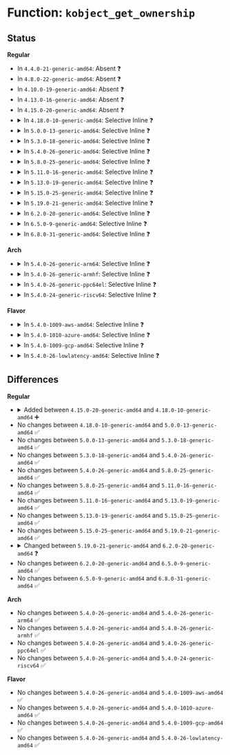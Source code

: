 # Function: <code>kobject_get_ownership</code>

## Status
<b>Regular</b>
<ul>
<li>
In <code>4.4.0-21-generic-amd64</code>: Absent ❓
</li>
<li>
In <code>4.8.0-22-generic-amd64</code>: Absent ❓
</li>
<li>
In <code>4.10.0-19-generic-amd64</code>: Absent ❓
</li>
<li>
In <code>4.13.0-16-generic-amd64</code>: Absent ❓
</li>
<li>
In <code>4.15.0-20-generic-amd64</code>: Absent ❓
</li>
<li>
<details>
<summary>In <code>4.18.0-10-generic-amd64</code>: Selective Inline ❓</summary>

```c
void kobject_get_ownership(struct kobject * kobj, kuid_t * uid, kgid_t * gid)
```

```json
{
  "name": "kobject_get_ownership",
  "collision_type": "Unique Global",
  "inline_type": "Selective",
  "funcs": [
    {
      "addr": 18446744071589135593,
      "name": "kobject_get_ownership",
      "external": true,
      "loc": "lib/kobject.c:48",
      "file": "lib/kobject.c",
      "inline": "not declared, inlined",
      "caller_inline": [
        "lib/kobject.c:kset_get_ownership"
      ],
      "caller_func": [
        "fs/sysfs/file.c:sysfs_add_file_to_group",
        "fs/sysfs/dir.c:sysfs_create_dir_ns",
        "fs/sysfs/group.c:sysfs_merge_group",
        "fs/sysfs/group.c:internal_create_group"
      ]
    }
  ],
  "symbols": [
    {
      "addr": 18446744071589138144,
      "name": "kobject_get_ownership",
      "section": ".text",
      "bind": "STB_GLOBAL",
      "size": 37
    }
  ]
}
```
</details>
</li>
<li>
<details>
<summary>In <code>5.0.0-13-generic-amd64</code>: Selective Inline ❓</summary>

```c
void kobject_get_ownership(struct kobject * kobj, kuid_t * uid, kgid_t * gid)
```

```json
{
  "name": "kobject_get_ownership",
  "collision_type": "Unique Global",
  "inline_type": "Selective",
  "funcs": [
    {
      "addr": 18446744071589370441,
      "name": "kobject_get_ownership",
      "external": true,
      "loc": "lib/kobject.c:48",
      "file": "lib/kobject.c",
      "inline": "not declared, inlined",
      "caller_inline": [
        "lib/kobject.c:kset_get_ownership"
      ],
      "caller_func": [
        "fs/sysfs/file.c:sysfs_create_bin_file",
        "fs/sysfs/file.c:sysfs_add_file_to_group",
        "fs/sysfs/file.c:sysfs_create_file_ns",
        "fs/sysfs/dir.c:sysfs_create_dir_ns",
        "fs/sysfs/group.c:sysfs_merge_group",
        "fs/sysfs/group.c:internal_create_group"
      ]
    }
  ],
  "symbols": [
    {
      "addr": 18446744071589372992,
      "name": "kobject_get_ownership",
      "section": ".text",
      "bind": "STB_GLOBAL",
      "size": 37
    }
  ]
}
```
</details>
</li>
<li>
<details>
<summary>In <code>5.3.0-18-generic-amd64</code>: Selective Inline ❓</summary>

```c
void kobject_get_ownership(struct kobject * kobj, kuid_t * uid, kgid_t * gid)
```

```json
{
  "name": "kobject_get_ownership",
  "collision_type": "Unique Global",
  "inline_type": "Selective",
  "funcs": [
    {
      "addr": 18446744071589827529,
      "name": "kobject_get_ownership",
      "external": true,
      "loc": "lib/kobject.c:48",
      "file": "lib/kobject.c",
      "inline": "not declared, inlined",
      "caller_inline": [
        "lib/kobject.c:kset_get_ownership"
      ],
      "caller_func": [
        "fs/sysfs/file.c:sysfs_create_bin_file",
        "fs/sysfs/file.c:sysfs_add_file_to_group",
        "fs/sysfs/file.c:sysfs_create_file_ns",
        "fs/sysfs/dir.c:sysfs_create_dir_ns",
        "fs/sysfs/group.c:sysfs_merge_group",
        "fs/sysfs/group.c:internal_create_group"
      ]
    }
  ],
  "symbols": [
    {
      "addr": 18446744071589830048,
      "name": "kobject_get_ownership",
      "section": ".text",
      "bind": "STB_GLOBAL",
      "size": 37
    }
  ]
}
```
</details>
</li>
<li>
<details>
<summary>In <code>5.4.0-26-generic-amd64</code>: Selective Inline ❓</summary>

```c
void kobject_get_ownership(struct kobject * kobj, kuid_t * uid, kgid_t * gid)
```

```json
{
  "name": "kobject_get_ownership",
  "collision_type": "Unique Global",
  "inline_type": "Selective",
  "funcs": [
    {
      "addr": 18446744071590053673,
      "name": "kobject_get_ownership",
      "external": true,
      "loc": "lib/kobject.c:48",
      "file": "lib/kobject.c",
      "inline": "not declared, inlined",
      "caller_inline": [
        "lib/kobject.c:kset_get_ownership"
      ],
      "caller_func": [
        "fs/sysfs/file.c:sysfs_create_bin_file",
        "fs/sysfs/file.c:sysfs_add_file_to_group",
        "fs/sysfs/file.c:sysfs_create_file_ns",
        "fs/sysfs/dir.c:sysfs_create_dir_ns",
        "fs/sysfs/group.c:sysfs_merge_group",
        "fs/sysfs/group.c:internal_create_group"
      ]
    }
  ],
  "symbols": [
    {
      "addr": 18446744071590056192,
      "name": "kobject_get_ownership",
      "section": ".text",
      "bind": "STB_GLOBAL",
      "size": 37
    }
  ]
}
```
</details>
</li>
<li>
<details>
<summary>In <code>5.8.0-25-generic-amd64</code>: Selective Inline ❓</summary>

```c
void kobject_get_ownership(struct kobject * kobj, kuid_t * uid, kgid_t * gid)
```

```json
{
  "name": "kobject_get_ownership",
  "collision_type": "Unique Global",
  "inline_type": "Selective",
  "funcs": [
    {
      "addr": 18446744071585049369,
      "name": "kobject_get_ownership",
      "external": true,
      "loc": "lib/kobject.c:48",
      "file": "lib/kobject.c",
      "inline": "not declared, inlined",
      "caller_inline": [
        "lib/kobject.c:kset_get_ownership"
      ],
      "caller_func": [
        "fs/sysfs/file.c:sysfs_create_bin_file",
        "fs/sysfs/file.c:sysfs_add_file_to_group",
        "fs/sysfs/file.c:sysfs_create_file_ns",
        "fs/sysfs/dir.c:sysfs_create_dir_ns",
        "fs/sysfs/group.c:sysfs_merge_group",
        "fs/sysfs/group.c:internal_create_group"
      ]
    }
  ],
  "symbols": [
    {
      "addr": 18446744071585052224,
      "name": "kobject_get_ownership",
      "section": ".text",
      "bind": "STB_GLOBAL",
      "size": 37
    }
  ]
}
```
</details>
</li>
<li>
<details>
<summary>In <code>5.11.0-16-generic-amd64</code>: Selective Inline ❓</summary>

```c
void kobject_get_ownership(struct kobject * kobj, kuid_t * uid, kgid_t * gid)
```

```json
{
  "name": "kobject_get_ownership",
  "collision_type": "Unique Global",
  "inline_type": "Selective",
  "funcs": [
    {
      "addr": 18446744071585199161,
      "name": "kobject_get_ownership",
      "external": true,
      "loc": "lib/kobject.c:48",
      "file": "lib/kobject.c",
      "inline": "not declared, inlined",
      "caller_inline": [
        "lib/kobject.c:kset_get_ownership"
      ],
      "caller_func": [
        "fs/sysfs/file.c:sysfs_create_bin_file",
        "fs/sysfs/file.c:sysfs_add_file_to_group",
        "fs/sysfs/file.c:sysfs_create_file_ns",
        "fs/sysfs/dir.c:sysfs_create_dir_ns",
        "fs/sysfs/group.c:sysfs_merge_group",
        "fs/sysfs/group.c:internal_create_group"
      ]
    }
  ],
  "symbols": [
    {
      "addr": 18446744071585202016,
      "name": "kobject_get_ownership",
      "section": ".text",
      "bind": "STB_GLOBAL",
      "size": 37
    }
  ]
}
```
</details>
</li>
<li>
<details>
<summary>In <code>5.13.0-19-generic-amd64</code>: Selective Inline ❓</summary>

```c
void kobject_get_ownership(struct kobject * kobj, kuid_t * uid, kgid_t * gid)
```

```json
{
  "name": "kobject_get_ownership",
  "collision_type": "Unique Global",
  "inline_type": "Selective",
  "funcs": [
    {
      "addr": 18446744071585082233,
      "name": "kobject_get_ownership",
      "external": true,
      "loc": "lib/kobject.c:48",
      "file": "lib/kobject.c",
      "inline": "not declared, inlined",
      "caller_inline": [
        "lib/kobject.c:kset_get_ownership"
      ],
      "caller_func": [
        "fs/sysfs/file.c:sysfs_create_bin_file",
        "fs/sysfs/file.c:sysfs_add_file_to_group",
        "fs/sysfs/file.c:sysfs_create_file_ns",
        "fs/sysfs/dir.c:sysfs_create_dir_ns",
        "fs/sysfs/group.c:sysfs_merge_group",
        "fs/sysfs/group.c:internal_create_group"
      ]
    }
  ],
  "symbols": [
    {
      "addr": 18446744071585085088,
      "name": "kobject_get_ownership",
      "section": ".text",
      "bind": "STB_GLOBAL",
      "size": 37
    }
  ]
}
```
</details>
</li>
<li>
<details>
<summary>In <code>5.15.0-25-generic-amd64</code>: Selective Inline ❓</summary>

```c
void kobject_get_ownership(struct kobject * kobj, kuid_t * uid, kgid_t * gid)
```

```json
{
  "name": "kobject_get_ownership",
  "collision_type": "Unique Global",
  "inline_type": "Selective",
  "funcs": [
    {
      "addr": 18446744071585529177,
      "name": "kobject_get_ownership",
      "external": true,
      "loc": "lib/kobject.c:48",
      "file": "lib/kobject.c",
      "inline": "not declared, inlined",
      "caller_inline": [
        "lib/kobject.c:kset_get_ownership"
      ],
      "caller_func": [
        "fs/sysfs/file.c:sysfs_create_bin_file",
        "fs/sysfs/file.c:sysfs_add_file_to_group",
        "fs/sysfs/file.c:sysfs_create_file_ns",
        "fs/sysfs/dir.c:sysfs_create_dir_ns",
        "fs/sysfs/group.c:sysfs_merge_group",
        "fs/sysfs/group.c:internal_create_group"
      ]
    }
  ],
  "symbols": [
    {
      "addr": 18446744071585532016,
      "name": "kobject_get_ownership",
      "section": ".text",
      "bind": "STB_GLOBAL",
      "size": 37
    }
  ]
}
```
</details>
</li>
<li>
<details>
<summary>In <code>5.19.0-21-generic-amd64</code>: Selective Inline ❓</summary>

```c
void kobject_get_ownership(struct kobject * kobj, kuid_t * uid, kgid_t * gid)
```

```json
{
  "name": "kobject_get_ownership",
  "collision_type": "Unique Global",
  "inline_type": "Selective",
  "funcs": [
    {
      "addr": 18446744071586683193,
      "name": "kobject_get_ownership",
      "external": true,
      "loc": "lib/kobject.c:48",
      "file": "lib/kobject.c",
      "inline": "not declared, inlined",
      "caller_inline": [
        "lib/kobject.c:kset_get_ownership"
      ],
      "caller_func": [
        "fs/sysfs/file.c:sysfs_create_bin_file",
        "fs/sysfs/file.c:sysfs_add_file_to_group",
        "fs/sysfs/file.c:sysfs_create_file_ns",
        "fs/sysfs/dir.c:sysfs_create_dir_ns",
        "fs/sysfs/group.c:sysfs_merge_group",
        "fs/sysfs/group.c:internal_create_group"
      ]
    }
  ],
  "symbols": [
    {
      "addr": 18446744071586685824,
      "name": "kobject_get_ownership",
      "section": ".text",
      "bind": "STB_GLOBAL",
      "size": 61
    }
  ]
}
```
</details>
</li>
<li>
<details>
<summary>In <code>6.2.0-20-generic-amd64</code>: Selective Inline ❓</summary>

```c
void kobject_get_ownership(const struct kobject * kobj, kuid_t * uid, kgid_t * gid)
```

```json
{
  "name": "kobject_get_ownership",
  "collision_type": "Unique Global",
  "inline_type": "Selective",
  "funcs": [
    {
      "addr": 18446744071595763961,
      "name": "kobject_get_ownership",
      "external": true,
      "loc": "lib/kobject.c:48",
      "file": "lib/kobject.c",
      "inline": "not declared, inlined",
      "caller_inline": [
        "lib/kobject.c:kset_get_ownership"
      ],
      "caller_func": [
        "fs/sysfs/file.c:sysfs_create_bin_file",
        "fs/sysfs/file.c:sysfs_add_file_to_group",
        "fs/sysfs/file.c:sysfs_create_file_ns",
        "fs/sysfs/dir.c:sysfs_create_dir_ns",
        "fs/sysfs/group.c:sysfs_merge_group",
        "fs/sysfs/group.c:internal_create_group"
      ]
    }
  ],
  "symbols": [
    {
      "addr": 18446744071595766912,
      "name": "kobject_get_ownership",
      "section": ".text",
      "bind": "STB_GLOBAL",
      "size": 61
    }
  ]
}
```
</details>
</li>
<li>
<details>
<summary>In <code>6.5.0-9-generic-amd64</code>: Selective Inline ❓</summary>

```c
void kobject_get_ownership(const struct kobject * kobj, kuid_t * uid, kgid_t * gid)
```

```json
{
  "name": "kobject_get_ownership",
  "collision_type": "Unique Global",
  "inline_type": "Selective",
  "funcs": [
    {
      "addr": 18446744071596288361,
      "name": "kobject_get_ownership",
      "external": true,
      "loc": "lib/kobject.c:50",
      "file": "lib/kobject.c",
      "inline": "not declared, inlined",
      "caller_inline": [
        "lib/kobject.c:kset_get_ownership"
      ],
      "caller_func": [
        "fs/sysfs/file.c:sysfs_create_bin_file",
        "fs/sysfs/file.c:sysfs_add_file_to_group",
        "fs/sysfs/file.c:sysfs_create_file_ns",
        "fs/sysfs/dir.c:sysfs_create_dir_ns",
        "fs/sysfs/group.c:sysfs_merge_group",
        "fs/sysfs/group.c:internal_create_group"
      ]
    }
  ],
  "symbols": [
    {
      "addr": 18446744071596291312,
      "name": "kobject_get_ownership",
      "section": ".text",
      "bind": "STB_GLOBAL",
      "size": 61
    }
  ]
}
```
</details>
</li>
<li>
<details>
<summary>In <code>6.8.0-31-generic-amd64</code>: Selective Inline ❓</summary>

```c
void kobject_get_ownership(const struct kobject * kobj, kuid_t * uid, kgid_t * gid)
```

```json
{
  "name": "kobject_get_ownership",
  "collision_type": "Unique Global",
  "inline_type": "Selective",
  "funcs": [
    {
      "addr": 18446744071597173225,
      "name": "kobject_get_ownership",
      "external": true,
      "loc": "lib/kobject.c:50",
      "file": "lib/kobject.c",
      "inline": "not declared, inlined",
      "caller_inline": [
        "lib/kobject.c:kset_get_ownership"
      ],
      "caller_func": [
        "fs/sysfs/file.c:sysfs_create_bin_file",
        "fs/sysfs/file.c:sysfs_add_file_to_group",
        "fs/sysfs/file.c:sysfs_create_file_ns",
        "fs/sysfs/dir.c:sysfs_create_dir_ns",
        "fs/sysfs/group.c:sysfs_merge_group",
        "fs/sysfs/group.c:internal_create_group"
      ]
    }
  ],
  "symbols": [
    {
      "addr": 18446744071597176176,
      "name": "kobject_get_ownership",
      "section": ".text",
      "bind": "STB_GLOBAL",
      "size": 61
    }
  ]
}
```
</details>
</li>
</ul>
<b>Arch</b>
<ul>
<li>
<details>
<summary>In <code>5.4.0-26-generic-arm64</code>: Selective Inline ❓</summary>

```c
void kobject_get_ownership(struct kobject * kobj, kuid_t * uid, kgid_t * gid)
```

```json
{
  "name": "kobject_get_ownership",
  "collision_type": "Unique Global",
  "inline_type": "Selective",
  "funcs": [
    {
      "addr": 18446603336503829640,
      "name": "kobject_get_ownership",
      "external": true,
      "loc": "lib/kobject.c:48",
      "file": "lib/kobject.c",
      "inline": "not declared, inlined",
      "caller_inline": [
        "lib/kobject.c:kset_get_ownership"
      ],
      "caller_func": [
        "fs/sysfs/file.c:sysfs_create_bin_file",
        "fs/sysfs/file.c:sysfs_add_file_to_group",
        "fs/sysfs/file.c:sysfs_create_file_ns",
        "fs/sysfs/dir.c:sysfs_create_dir_ns",
        "fs/sysfs/group.c:sysfs_merge_group",
        "fs/sysfs/group.c:internal_create_group"
      ]
    }
  ],
  "symbols": [
    {
      "addr": 18446603336503833752,
      "name": "kobject_get_ownership",
      "section": ".text",
      "bind": "STB_GLOBAL",
      "size": 44
    }
  ]
}
```
</details>
</li>
<li>
<details>
<summary>In <code>5.4.0-26-generic-armhf</code>: Selective Inline ❓</summary>

```c
void kobject_get_ownership(struct kobject * kobj, kuid_t * uid, kgid_t * gid)
```

```json
{
  "name": "kobject_get_ownership",
  "collision_type": "Unique Global",
  "inline_type": "Selective",
  "funcs": [
    {
      "addr": 3236449584,
      "name": "kobject_get_ownership",
      "external": true,
      "loc": "lib/kobject.c:48",
      "file": "lib/kobject.c",
      "inline": "not declared, inlined",
      "caller_inline": [
        "lib/kobject.c:kset_get_ownership"
      ],
      "caller_func": [
        "fs/sysfs/file.c:sysfs_create_bin_file",
        "fs/sysfs/file.c:sysfs_add_file_to_group",
        "fs/sysfs/file.c:sysfs_create_file_ns",
        "fs/sysfs/dir.c:sysfs_create_dir_ns",
        "fs/sysfs/group.c:sysfs_merge_group",
        "fs/sysfs/group.c:internal_create_group"
      ]
    }
  ],
  "symbols": [
    {
      "addr": 3236452280,
      "name": "kobject_get_ownership",
      "section": ".text",
      "bind": "STB_GLOBAL",
      "size": 48
    }
  ]
}
```
</details>
</li>
<li>
<details>
<summary>In <code>5.4.0-26-generic-ppc64el</code>: Selective Inline ❓</summary>

```c
void kobject_get_ownership(struct kobject * kobj, kuid_t * uid, kgid_t * gid)
```

```json
{
  "name": "kobject_get_ownership",
  "collision_type": "Unique Global",
  "inline_type": "Selective",
  "funcs": [
    {
      "addr": 13835058055297676628,
      "name": "kobject_get_ownership",
      "external": true,
      "loc": "lib/kobject.c:48",
      "file": "lib/kobject.c",
      "inline": "not declared, inlined",
      "caller_inline": [
        "lib/kobject.c:kset_get_ownership"
      ],
      "caller_func": [
        "fs/sysfs/file.c:sysfs_create_bin_file",
        "fs/sysfs/file.c:sysfs_add_file_to_group",
        "fs/sysfs/file.c:sysfs_create_file_ns",
        "fs/sysfs/dir.c:sysfs_create_dir_ns",
        "fs/sysfs/group.c:sysfs_merge_group",
        "fs/sysfs/group.c:internal_create_group"
      ]
    }
  ],
  "symbols": [
    {
      "addr": 13835058055297681312,
      "name": "kobject_get_ownership",
      "section": ".text",
      "bind": "STB_GLOBAL",
      "size": 80
    }
  ]
}
```
</details>
</li>
<li>
<details>
<summary>In <code>5.4.0-24-generic-riscv64</code>: Selective Inline ❓</summary>

```c
void kobject_get_ownership(struct kobject * kobj, kuid_t * uid, kgid_t * gid)
```

```json
{
  "name": "kobject_get_ownership",
  "collision_type": "Unique Global",
  "inline_type": "Selective",
  "funcs": [
    {
      "addr": 18446743936279722746,
      "name": "kobject_get_ownership",
      "external": true,
      "loc": "lib/kobject.c:48",
      "file": "lib/kobject.c",
      "inline": "not declared, inlined",
      "caller_inline": [
        "lib/kobject.c:kset_get_ownership"
      ],
      "caller_func": [
        "fs/sysfs/file.c:sysfs_create_bin_file",
        "fs/sysfs/file.c:sysfs_add_file_to_group",
        "fs/sysfs/file.c:sysfs_create_file_ns",
        "fs/sysfs/dir.c:sysfs_create_dir_ns",
        "fs/sysfs/group.c:sysfs_merge_group",
        "fs/sysfs/group.c:internal_create_group"
      ]
    }
  ],
  "symbols": [
    {
      "addr": 18446743936279725374,
      "name": "kobject_get_ownership",
      "section": ".text",
      "bind": "STB_GLOBAL",
      "size": 34
    }
  ]
}
```
</details>
</li>
</ul>
<b>Flavor</b>
<ul>
<li>
<details>
<summary>In <code>5.4.0-1009-aws-amd64</code>: Selective Inline ❓</summary>

```c
void kobject_get_ownership(struct kobject * kobj, kuid_t * uid, kgid_t * gid)
```

```json
{
  "name": "kobject_get_ownership",
  "collision_type": "Unique Global",
  "inline_type": "Selective",
  "funcs": [
    {
      "addr": 18446744071589655929,
      "name": "kobject_get_ownership",
      "external": true,
      "loc": "lib/kobject.c:48",
      "file": "lib/kobject.c",
      "inline": "not declared, inlined",
      "caller_inline": [
        "lib/kobject.c:kset_get_ownership"
      ],
      "caller_func": [
        "fs/sysfs/file.c:sysfs_create_bin_file",
        "fs/sysfs/file.c:sysfs_add_file_to_group",
        "fs/sysfs/file.c:sysfs_create_file_ns",
        "fs/sysfs/dir.c:sysfs_create_dir_ns",
        "fs/sysfs/group.c:sysfs_merge_group",
        "fs/sysfs/group.c:internal_create_group"
      ]
    }
  ],
  "symbols": [
    {
      "addr": 18446744071589658448,
      "name": "kobject_get_ownership",
      "section": ".text",
      "bind": "STB_GLOBAL",
      "size": 37
    }
  ]
}
```
</details>
</li>
<li>
<details>
<summary>In <code>5.4.0-1010-azure-amd64</code>: Selective Inline ❓</summary>

```c
void kobject_get_ownership(struct kobject * kobj, kuid_t * uid, kgid_t * gid)
```

```json
{
  "name": "kobject_get_ownership",
  "collision_type": "Unique Global",
  "inline_type": "Selective",
  "funcs": [
    {
      "addr": 18446744071589381753,
      "name": "kobject_get_ownership",
      "external": true,
      "loc": "lib/kobject.c:48",
      "file": "lib/kobject.c",
      "inline": "not declared, inlined",
      "caller_inline": [
        "lib/kobject.c:kset_get_ownership"
      ],
      "caller_func": [
        "fs/sysfs/file.c:sysfs_create_bin_file",
        "fs/sysfs/file.c:sysfs_add_file_to_group",
        "fs/sysfs/file.c:sysfs_create_file_ns",
        "fs/sysfs/dir.c:sysfs_create_dir_ns",
        "fs/sysfs/group.c:sysfs_merge_group",
        "fs/sysfs/group.c:internal_create_group"
      ]
    }
  ],
  "symbols": [
    {
      "addr": 18446744071589384272,
      "name": "kobject_get_ownership",
      "section": ".text",
      "bind": "STB_GLOBAL",
      "size": 37
    }
  ]
}
```
</details>
</li>
<li>
<details>
<summary>In <code>5.4.0-1009-gcp-amd64</code>: Selective Inline ❓</summary>

```c
void kobject_get_ownership(struct kobject * kobj, kuid_t * uid, kgid_t * gid)
```

```json
{
  "name": "kobject_get_ownership",
  "collision_type": "Unique Global",
  "inline_type": "Selective",
  "funcs": [
    {
      "addr": 18446744071590099305,
      "name": "kobject_get_ownership",
      "external": true,
      "loc": "lib/kobject.c:48",
      "file": "lib/kobject.c",
      "inline": "not declared, inlined",
      "caller_inline": [
        "lib/kobject.c:kset_get_ownership"
      ],
      "caller_func": [
        "fs/sysfs/file.c:sysfs_create_bin_file",
        "fs/sysfs/file.c:sysfs_add_file_to_group",
        "fs/sysfs/file.c:sysfs_create_file_ns",
        "fs/sysfs/dir.c:sysfs_create_dir_ns",
        "fs/sysfs/group.c:sysfs_merge_group",
        "fs/sysfs/group.c:internal_create_group"
      ]
    }
  ],
  "symbols": [
    {
      "addr": 18446744071590101824,
      "name": "kobject_get_ownership",
      "section": ".text",
      "bind": "STB_GLOBAL",
      "size": 37
    }
  ]
}
```
</details>
</li>
<li>
<details>
<summary>In <code>5.4.0-26-lowlatency-amd64</code>: Selective Inline ❓</summary>

```c
void kobject_get_ownership(struct kobject * kobj, kuid_t * uid, kgid_t * gid)
```

```json
{
  "name": "kobject_get_ownership",
  "collision_type": "Unique Global",
  "inline_type": "Selective",
  "funcs": [
    {
      "addr": 18446744071590149609,
      "name": "kobject_get_ownership",
      "external": true,
      "loc": "lib/kobject.c:48",
      "file": "lib/kobject.c",
      "inline": "not declared, inlined",
      "caller_inline": [
        "lib/kobject.c:kset_get_ownership"
      ],
      "caller_func": [
        "fs/sysfs/file.c:sysfs_create_bin_file",
        "fs/sysfs/file.c:sysfs_add_file_to_group",
        "fs/sysfs/file.c:sysfs_create_file_ns",
        "fs/sysfs/dir.c:sysfs_create_dir_ns",
        "fs/sysfs/group.c:sysfs_merge_group",
        "fs/sysfs/group.c:internal_create_group"
      ]
    }
  ],
  "symbols": [
    {
      "addr": 18446744071590152128,
      "name": "kobject_get_ownership",
      "section": ".text",
      "bind": "STB_GLOBAL",
      "size": 37
    }
  ]
}
```
</details>
</li>
</ul>

## Differences
<b>Regular</b>
<ul>
<li>
<details>
<summary>Added between <code>4.15.0-20-generic-amd64</code> and <code>4.18.0-10-generic-amd64</code> ➕</summary>

```c
void kobject_get_ownership(struct kobject * kobj, kuid_t * uid, kgid_t * gid)
```
</details>
</li>
<li>
No changes between <code>4.18.0-10-generic-amd64</code> and <code>5.0.0-13-generic-amd64</code> ✅
</li>
<li>
No changes between <code>5.0.0-13-generic-amd64</code> and <code>5.3.0-18-generic-amd64</code> ✅
</li>
<li>
No changes between <code>5.3.0-18-generic-amd64</code> and <code>5.4.0-26-generic-amd64</code> ✅
</li>
<li>
No changes between <code>5.4.0-26-generic-amd64</code> and <code>5.8.0-25-generic-amd64</code> ✅
</li>
<li>
No changes between <code>5.8.0-25-generic-amd64</code> and <code>5.11.0-16-generic-amd64</code> ✅
</li>
<li>
No changes between <code>5.11.0-16-generic-amd64</code> and <code>5.13.0-19-generic-amd64</code> ✅
</li>
<li>
No changes between <code>5.13.0-19-generic-amd64</code> and <code>5.15.0-25-generic-amd64</code> ✅
</li>
<li>
No changes between <code>5.15.0-25-generic-amd64</code> and <code>5.19.0-21-generic-amd64</code> ✅
</li>
<li>
<details>
<summary>Changed between <code>5.19.0-21-generic-amd64</code> and <code>6.2.0-20-generic-amd64</code> ❓</summary>
<ul>
<li>
<b>Param type changed. </b>
<code>struct kobject * kobj</code> ➡️ <code>const struct kobject * kobj</code>
</li>
</ul>
</details>
</li>
<li>
No changes between <code>6.2.0-20-generic-amd64</code> and <code>6.5.0-9-generic-amd64</code> ✅
</li>
<li>
No changes between <code>6.5.0-9-generic-amd64</code> and <code>6.8.0-31-generic-amd64</code> ✅
</li>
</ul>
<b>Arch</b>
<ul>
<li>
No changes between <code>5.4.0-26-generic-amd64</code> and <code>5.4.0-26-generic-arm64</code> ✅
</li>
<li>
No changes between <code>5.4.0-26-generic-amd64</code> and <code>5.4.0-26-generic-armhf</code> ✅
</li>
<li>
No changes between <code>5.4.0-26-generic-amd64</code> and <code>5.4.0-26-generic-ppc64el</code> ✅
</li>
<li>
No changes between <code>5.4.0-26-generic-amd64</code> and <code>5.4.0-24-generic-riscv64</code> ✅
</li>
</ul>
<b>Flavor</b>
<ul>
<li>
No changes between <code>5.4.0-26-generic-amd64</code> and <code>5.4.0-1009-aws-amd64</code> ✅
</li>
<li>
No changes between <code>5.4.0-26-generic-amd64</code> and <code>5.4.0-1010-azure-amd64</code> ✅
</li>
<li>
No changes between <code>5.4.0-26-generic-amd64</code> and <code>5.4.0-1009-gcp-amd64</code> ✅
</li>
<li>
No changes between <code>5.4.0-26-generic-amd64</code> and <code>5.4.0-26-lowlatency-amd64</code> ✅
</li>
</ul>
